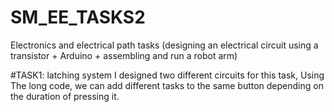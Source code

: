 # SM_EE_TASKS2
Electronics and electrical path tasks (designing an electrical circuit using a transistor + Arduino + assembling and run a robot arm)

#TASK1: latching system 
I designed two different circuits for this task, Using The long code, we can add different tasks to the same button depending on the duration of pressing it.



